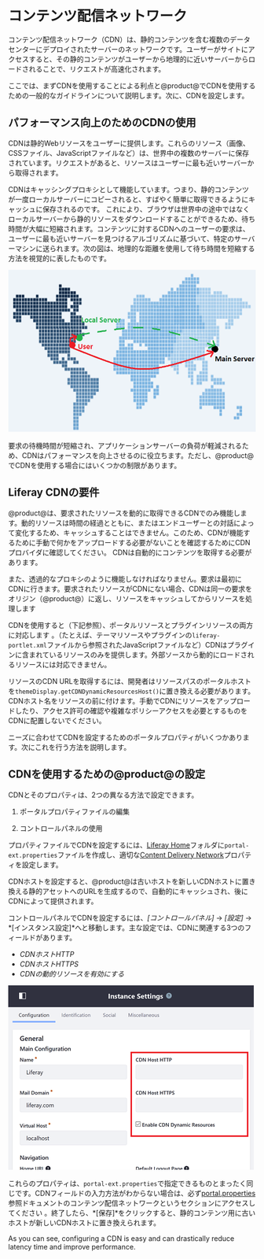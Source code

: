 # コンテンツ配信ネットワーク[](id=content-delivery-network)

コンテンツ配信ネットワーク（CDN）は、静的コンテンツを含む複数のデータセンターにデプロイされたサーバーのネットワークです。ユーザーがサイトにアクセスすると、その静的コンテンツがユーザーから地理的に近いサーバーからロードされることで、リクエストが高速化されます。

ここでは、まずCDNを使用することによる利点と@product@でCDNを使用するための一般的なガイドラインについて説明します。次に、CDNを設定します。

## パフォーマンス向上のためのCDNの使用[](id=using-cdn-for-performance-enhancements)

CDNは静的Webリソースをユーザーに提供します。これらのリソース（画像、CSSファイル、JavaScriptファイルなど）は、世界中の複数のサーバーに保存されています。リクエストがあると、リソースはユーザーに最も近いサーバーから取得されます。

CDNはキャッシングプロキシとして機能しています。つまり、静的コンテンツが一度ローカルサーバーにコピーされると、すばやく簡単に取得できるようにキャッシュに保存されるのです。
これにより、ブラウザは世界中の途中ではなくローカルサーバーから静的リソースをダウンロードすることができるため、待ち時間が大幅に短縮されます。コンテンツに対するCDNへのユーザーの要求は、ユーザーに最も近いサーバーを見つけるアルゴリズムに基づいて、特定のサーバーマシンに送られます。次の図は、地理的な距離を使用して待ち時間を短縮する方法を視覚的に表したものです。

![図1：地図上の赤い線は、サーバーからユーザーまでの要求によって移動した所要距離を表しています。CDNを使用すると、ユーザーははるかに近いローカルサーバーから静的リソースを要求でき、ダウンロード時間が短縮されます。](../../../images/cdn-map.png)

要求の待機時間が短縮され、アプリケーションサーバーの負荷が軽減されるため、CDNはパフォーマンスを向上させるのに役立ちます。ただし、@product@でCDNを使用する場合にはいくつかの制限があります。

## Liferay CDNの要件[](id=liferay-cdn-requirements)

@product@は、要求されたリソースを動的に取得できるCDNでのみ機能します。動的リソースは時間の経過とともに、またはエンドユーザーとの対話によって変化するため、キャッシュすることはできません。このため、CDNが機能するために手動で何かをアップロードする必要がないことを確認するためにCDNプロバイダに確認してください。
CDNは自動的にコンテンツを取得する必要があります。

また、透過的なプロキシのように機能しなければなりません。要求は最初にCDNに行きます。要求されたリソースがCDNにない場合、CDNは同一の要求をオリジン（@product@）に返し、リソースをキャッシュしてからリソースを処理します

CDNを使用すると（下記参照）、ポータルリソースとプラグインリソースの両方に対応します 。（たとえば、テーマリソースやプラグインの`liferay-portlet.xml`ファイルから参照されたJavaScriptファイルなど）CDNはプラグインに含まれているリソースのみを提供します。外部ソースから動的にロードされるリソースには対応できません。

リソースのCDN URLを取得するには、開発者はリソースパスのポータルホストを`themeDisplay.getCDNDynamicResourcesHost()`に置き換える必要があります。CDNホスト名をリソースの前に付けます。手動でCDNにリソースをアップロードしたり、アクセス許可の確認や複雑なポリシーアクセスを必要とするものをCDNに配置しないでください。

ニーズに合わせてCDNを設定するためのポータルプロパティがいくつかあります。次にこれを行う方法を説明します。

## CDNを使用するための@product@の設定[](id=configuring-liferay-to-use-a-cdn)

 CDNとそのプロパティは、2つの異なる方法で設定できます。

1. ポータルプロパティファイルの編集

2. コントロールパネルの使用

プロパティファイルでCDNを設定するには、[Liferay Home](/discover/deployment/-/knowledge_base/7-1/installing-liferay#liferay-home)フォルダに`portal-ext.properties`ファイルを作成し、適切な[Content Delivery Network](@platform-ref@/7.1-latest/propertiesdoc/portal.properties.html#Content%20Delivery%20Network)プロパティを設定します。

CDNホストを設定すると、@product@は古いホストを新しいCDNホストに置き換える静的アセットへのURLを生成するので、自動的にキャッシュされ、後にCDNによって提供されます。

コントロールパネルでCDNを設定するには、*[コントロールパネル]* → *[設定]* → *[インスタンス設定]*へと移動します。主な設定では、CDNに関連する3つのフィールドがあります。

- *CDNホストHTTP*
- *CDNホストHTTPS*
- *CDNの動的リソースを有効にする*

![図2：コントロールパネルでポータルのCDNを設定できます。](../../../images/cdn-control-panel.png)

これらのプロパティは、`portal-ext.properties`で指定できるものとまったく同じです。CDNフィールドの入力方法がわからない場合は、必ず[portal.properties](@platform-ref@/7.1-latest/propertiesdoc/portal.properties.html#Content%20Delivery%20Network)参照ドキュメントのコンテンツ配信ネットワークというセクションにアクセスしてください 。終了したら、*[保存]*をクリックすると、静的コンテンツ用に古いホストが新しいCDNホストに置き換えられます。

As you can see, configuring a CDN is easy and can drastically reduce latency
time and improve performance.
